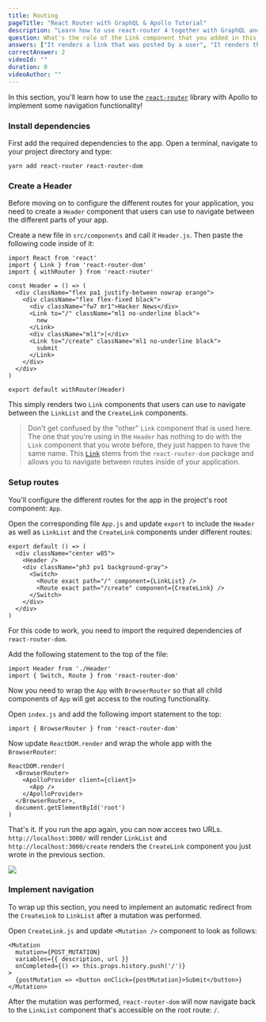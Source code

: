 ```yaml
---
title: Routing
pageTitle: "React Router with GraphQL & Apollo Tutorial"
description: "Learn how to use react-router 4 together with GraphQL and Apollo Client to implement navigation in a React app. Each route will be represented as a `Link`."
question: What's the role of the Link component that you added in this chapter?
answers: ["It renders a link that was posted by a user", "It renders the input form for users to create new links", "It lets you navigate to a different URL", "It links your root component with all its children"]
correctAnswer: 2
videoId: ""
duration: 0		
videoAuthor: ""
---
```


In this section, you'll learn how to use the [`react-router`](https://github.com/ReactTraining/react-router) library with Apollo to implement some navigation functionality!

### Install dependencies

First add the required dependencies to the app. Open a terminal, navigate to your project directory and type:

<Instruction>

```bash(path=".../hackernews-react-apollo")
yarn add react-router react-router-dom
```

</Instruction>

### Create a Header

Before moving on to configure the different routes for your application, you need to create a `Header` component that users can use to navigate between the different parts of your app.

<Instruction>

Create a new file in `src/components` and call it `Header.js`. Then paste the following code inside of it:

```js(path=".../hackernews-react-apollo/src/components/Header.js")
import React from 'react'
import { Link } from 'react-router-dom'
import { withRouter } from 'react-router'

const Header = () => (
  <div className="flex pa1 justify-between nowrap orange">
    <div className="flex flex-fixed black">
      <div className="fw7 mr1">Hacker News</div>
      <Link to="/" className="ml1 no-underline black">
        new
      </Link>
      <div className="ml1">|</div>
      <Link to="/create" className="ml1 no-underline black">
        submit
      </Link>
    </div>
  </div>
)

export default withRouter(Header)
```

</Instruction>

This simply renders two `Link` components that users can use to navigate between the `LinkList` and the `CreateLink` components.

> Don't get confused by the "other" `Link` component that is used here. The one that you're using in the `Header` has nothing to do with the `Link` component that you wrote before, they just happen to have the same name. This [`Link`](https://github.com/ReactTraining/react-router/blob/master/packages/react-router-dom/docs/api/Link.md) stems from the `react-router-dom` package and allows you to navigate between routes inside of your application.

### Setup routes

You'll configure the different routes for the app in the project's root component: `App`.

<Instruction>

Open the corresponding file `App.js` and update `export` to include the `Header` as well as `LinkList` and the `CreateLink` components under different routes:

```js(path=".../hackernews-react-apollo/src/components/App.js")
export default () => (
  <div className="center w85">
    <Header />
    <div className="ph3 pv1 background-gray">
      <Switch>
        <Route exact path="/" component={LinkList} />
        <Route exact path="/create" component={CreateLink} />
      </Switch>
    </div>
  </div>
)
```

</Instruction>

For this code to work, you need to import the required dependencies of `react-router-dom`.

<Instruction>

Add the following statement to the top of the file:

```js(path=".../hackernews-react-apollo/src/components/App.js")
import Header from './Header'
import { Switch, Route } from 'react-router-dom'
```

</Instruction>

Now you need to wrap the `App` with `BrowserRouter` so that all child components of `App` will get access to the routing functionality.

<Instruction>

Open `index.js` and add the following import statement to the top:

```js(path=".../hackernews-react-apollo/src/index.js")
import { BrowserRouter } from 'react-router-dom'
```

</Instruction>

<Instruction>

Now update `ReactDOM.render` and wrap the whole app with the `BrowserRouter`:

```js{2,6}(path=".../hackernews-react-apollo/src/index.js")
ReactDOM.render(
  <BrowserRouter>
    <ApolloProvider client={client}>
      <App />
    </ApolloProvider>
  </BrowserRouter>,
  document.getElementById('root')
)
```

</Instruction>

That's it. If you run the app again, you can now access two URLs. `http://localhost:3000/` will render `LinkList` and `http://localhost:3000/create` renders the `CreateLink` component you just wrote in the previous section.

![](https://imgur.com/X9bmkQH.png)

### Implement navigation

To wrap up this section, you need to implement an automatic redirect from the `CreateLink` to `LinkList` after a mutation was performed.

<Instruction>

Open `CreateLink.js` and update `<Mutation />` component to look as follows:

```js{4}(path=".../hackernews-react-apollo/src/components/CreateLink.js")
<Mutation
  mutation={POST_MUTATION}
  variables={{ description, url }}
  onCompleted={() => this.props.history.push('/')}
>
  {postMutation => <button onClick={postMutation}>Submit</button>}
</Mutation>
```

</Instruction>

After the mutation was performed, `react-router-dom` will now navigate back to the `LinkList` component that's accessible on the root route: `/`.

